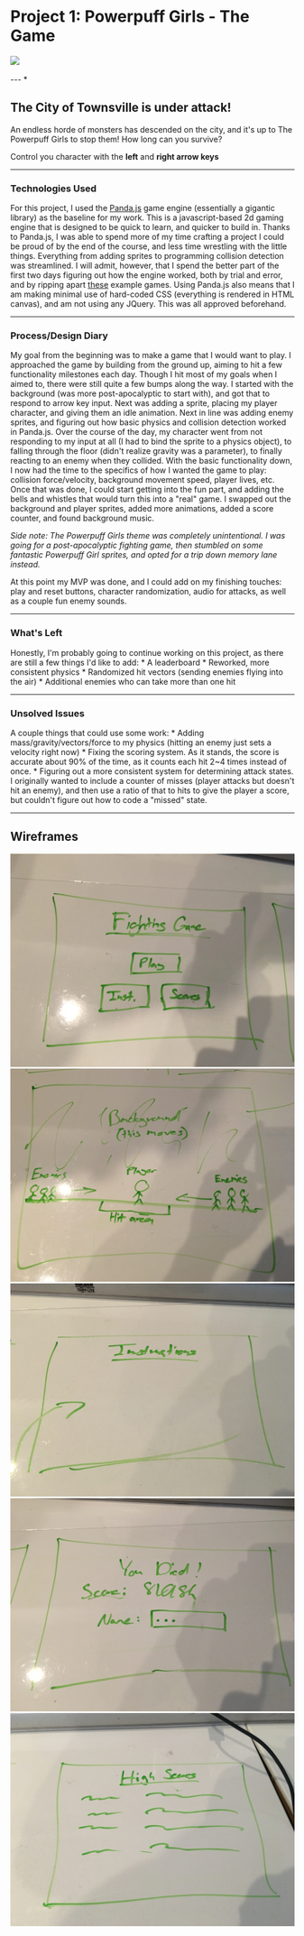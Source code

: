 # Project 1: Powerpuff Girls - The Game

![](http://vignette2.wikia.nocookie.net/powerpuff/images/c/c9/Mojo_jojo_aparincia2.png/revision/latest?cb=20160612021838)

--- *
## The City of Townsville is under attack!
An endless horde of monsters has descended on the city, and it's up to The Powerpuff Girls to stop them! How long can you survive?

Control you character with the **left** and **right arrow keys**

---

### Technologies Used

For this project, I used the [Panda.js](http://www.pandajs.net/) game engine (essentially a gigantic library) as the baseline for my work. This is a javascript-based 2d gaming engine that is designed to be quick to learn, and quicker to build in.
Thanks to Panda.js, I was able to spend more of my time crafting a project I could be proud of by the end of the course, and less time wrestling with the little things. Everything from adding sprites to programming collision detection was streamlined. I will admit, however, that I spend the better part of the first two days figuring out how the engine worked, both by trial and error, and by ripping apart [these](https://github.com/ekelokorpi/panda.js-engine-games) example games.
Using Panda.js also means that I am making minimal use of hard-coded CSS (everything is rendered in HTML canvas), and am not using any JQuery. This was all approved beforehand.

---

### Process/Design Diary

My goal from the beginning was to make a game that I would want to play.
I approached the game by building from the ground up, aiming to hit a few functionality milestones each day. Though I hit most of my goals when I aimed to, there were still quite a few bumps along the way.
I started with the background (was more post-apocalyptic to start with), and got that to respond to arrow key input. Next was adding a sprite, placing my player character, and giving them an idle animation.
Next in line was adding enemy sprites, and figuring out how basic physics and collision detection worked in Panda.js. Over the course of the day, my character went from not responding to my input at all (I had to bind the sprite to a physics object), to falling through the floor (didn't realize gravity was a parameter), to finally reacting to an enemy when they collided.
With the basic functionality down, I now had the time to the specifics of how I wanted the game to play: collision force/velocity, background movement speed, player lives, etc.
Once that was done, I could start getting into the fun part, and adding the bells and whistles that would turn this into a "real" game. I swapped out the background and player sprites, added more animations, added a score counter, and found background music.

*Side note: The Powerpuff Girls theme was completely unintentional. I was going for a post-apocalyptic fighting game, then stumbled on some fantastic Powerpuff Girl sprites, and opted for a trip down memory lane instead.*

At this point my MVP was done, and I could add on my finishing touches: play and reset buttons, character randomization, audio for attacks, as well as a couple fun enemy sounds.

---

### What's Left

Honestly, I'm probably going to continue working on this project, as there are still a few things I'd like to add:
    * A leaderboard
    * Reworked, more consistent physics
    * Randomized hit vectors (sending enemies flying into the air)
    * Additional enemies who can take more than one hit

---

### Unsolved Issues

A couple things that could use some work:
    * Adding mass/gravity/vectors/force to my physics (hitting an enemy just sets a velocity right now)
    * Fixing the scoring system. As it stands, the score is accurate about 90% of the time, as it counts each hit 2~4 times instead of once.
    * Figuring out a more consistent system for determining attack states. I originally wanted to include a counter of misses (player attacks but doesn't hit an enemy), and then use a ratio of that to hits to give the player a score, but couldn't figure out how to code a "missed" state.

---

## Wireframes

![Splash Screen](readme_images/splash.jpg)
![Main Game](readme_images/game.jpg)
![Instructions](readme_images/instructions.jpg)
![Game Over](readme_images/game_over.jpg)
![High Scores](readme_images/high_scores.jpg)
